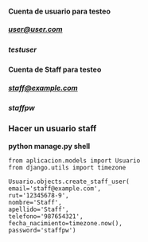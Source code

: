 #### Cuenta de usuario para testeo
##### user@user.com
##### testuser

#### Cuenta de Staff para testeo
##### staff@example.com
##### staffpw


### Hacer un usuario staff

__python manage.py shell__

```
from aplicacion.models import Usuario
from django.utils import timezone

Usuario.objects.create_staff_user(
email='staff@example.com',
rut='12345678-9',
nombre='Staff',
apellido='Staff',
telefono='987654321',
fecha_nacimiento=timezone.now(),
password='staffpw')
```
